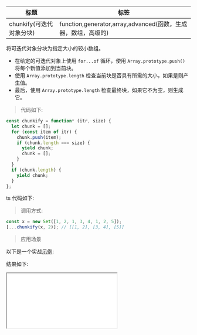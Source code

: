 | 标题                     | 标签                                                          |
| ------------------------ | ------------------------------------------------------------- |
| chunkify(可迭代对象分块) | function,generator,array,advanced(函数，生成器，数组，高级的) |

将可迭代对象分块为指定大小的较小数组。

- 在给定的可迭代对象上使用 `for...of` 循环，使用 `Array.prototype.push()` 将每个新值添加到当前块。
- 使用 `Array.prototype.length` 检查当前块是否具有所需的大小，如果是则产生值。
- 最后，使用 `Array.prototype.length` 检查最终块，如果它不为空，则生成它。

> 代码如下:

```js
const chunkify = function* (itr, size) {
  let chunk = [];
  for (const item of itr) {
    chunk.push(item);
    if (chunk.length === size) {
      yield chunk;
      chunk = [];
    }
  }
  if (chunk.length) {
    yield chunk;
  }
};
```

ts 代码如下:

<div class="code-editor" data-url="codes/javascript/ts/chunkify.ts" data-language="typescript"></div>

> 调用方式:

```js
const x = new Set([1, 2, 1, 3, 4, 1, 2, 5]);
[...chunkify(x, 2)]; // [[1, 2], [3, 4], [5]]
```

> 应用场景

以下是一个实战<a href="codes/javascript/html/chunkify.html" target="_blank" rel="noopener noreferrer">示例</a>:

<div class="code-editor" data-url="codes/javascript/html/chunkify.html" data-language="html"></div>

结果如下:

<iframe src="codes/javascript/html/chunkify.html"></iframe>
